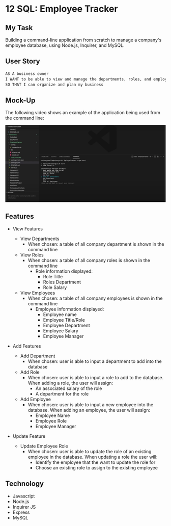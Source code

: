 # 12 SQL: Employee Tracker

## My Task

Building a command-line application from scratch to manage a company's employee database, using Node.js, Inquirer, and MySQL.

## User Story

```md
AS A business owner
I WANT to be able to view and manage the departments, roles, and employees in my company
SO THAT I can organize and plan my business
```

## Mock-Up

The following video shows an example of the application being used from the command line:

[![A video thumbnail shows the command-line employee management application with a play button overlaying the view.](./Assets/Thumbnail.png)](https://drive.google.com/file/d/1q3icmw5-ftHoVtu2NTu8ls2Nw5yGRDq-/view?usp=sharing)

## Features

* View Features
    * View Departments
        * When chosen: a table of all company department is shown in the command line
    * View Roles
        * When chosen: a table of all company roles is shown in the command line
            * Role information displayed:
                * Role Title
                * Roles Department
                * Role Salary
    * View Employees
        * When chosen: a table of all company employees is shown in the command line
            * Employee information displayed:
                * Employee name
                * Employee Title/Role
                * Employee Department
                * Employee Salary
                * Employee Manager
* Add Features
    * Add Department
        * When chosen: user is able to input a department to add into the database
    * Add Role
        * When chosen: user is able to input a role to add to the database. When adding a role, the user will assign:
            * An associated salary of the role
            * A department for the role
    * Add Employee
        * When chosen: user is able to input a new employee into the database. When adding an employee, the user will assign:  
            * Employee Name
            * Employee Role
            * Employee Manager

* Update Feature
    * Update Employee Role
        * When chosen: user is able to update the role of an existing employee in the database. When updating a role the user will:
            * Identify the employee that the want to update the role for
            * Choose an existing role to assign to the existing employee

## Technology

* Javascript
* Node.js
* Inquirer JS
* Express
* MySQL



